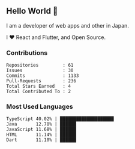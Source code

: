 ## Hello World 👋

I am a developer of web apps and other in Japan.

I ❤️ React and Flutter, and Open Source.

### Contributions

<!-- contributions start -->

    Repositories         : 61
    Issues               : 30
    Commits              : 1133
    Pull-Requests        : 236
    Total Stars Earned   : 4
    Total Contributed To : 2

<!-- contributions end -->

### Most Used Languages

<!-- most-used-languages start -->

    TypeScript 40.02% | ████████████████████
    Java       12.78% | ██████
    JavaScript 11.68% | ██████
    HTML       11.14% | ██████
    Dart       11.10% | ██████

<!-- most-used-languages end -->
